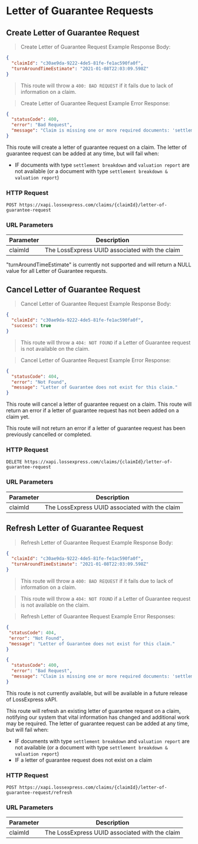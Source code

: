 # Letter of Guarantee Requests

## Create Letter of Guarantee Request

> Create Letter of Guarantee Request Example Response Body:

```json
{
  "claimId": "c30ae9da-9222-4de5-81fe-fe1ac590fa0f",
  "turnAroundTimeEstimate": "2021-01-08T22:03:09.598Z"
}
```

> This route will throw a `400: BAD REQUEST` if it fails due to lack of information on a claim.

> Create Letter of Guarantee Request Example Error Response:

```json
{
  "statusCode": 400,
  "error": "Bad Request",
  "message": "Claim is missing one or more required documents: 'settlement breakdown' & 'valuation report'"
}
```

This route will create a letter of guarantee request on a claim. The letter of guarantee request can be added at any time, but will fail when:

- IF documents with type `settlement breakdown` and `valuation report` are not available (or a document with type `settlement breakdown & valuation report`)

### HTTP Request

`POST https://xapi.lossexpress.com/claims/{claimId}/letter-of-guarantee-request`

### URL Parameters

Parameter | Description
--------- | -----------
claimId | The LossExpress UUID associated with the claim

<aside class="warning">"turnAroundTimeEstimate" is currently not supported and will return a NULL value for all Letter of Guarantee requests.</aside>

## Cancel Letter of Guarantee Request

> Cancel Letter of Guarantee Request Example Response Body:

```json
{
  "claimId": "c30ae9da-9222-4de5-81fe-fe1ac590fa0f",
  "success": true
}
```

> This route will throw a `404: NOT FOUND` if a Letter of Guarantee request is not available on the claim.

> Cancel Letter of Guarantee Request Example Error Response:

```json
{
  "statusCode": 404,
  "error": "Not Found",
  "message": "Letter of Guarantee does not exist for this claim."
}
```

This route will cancel a letter of guarantee request on a claim. This route will return an error if a letter of guarantee request has not been added on a claim yet.

This route will not return an error if a letter of guarantee request has been previously cancelled or completed.

### HTTP Request

`DELETE https://xapi.lossexpress.com/claims/{claimId}/letter-of-guarantee-request`

### URL Parameters

Parameter | Description
--------- | -----------
claimId | The LossExpress UUID associated with the claim

## Refresh Letter of Guarantee Request

> Refresh Letter of Guarantee Request Example Response Body:

```json
{
  "claimId": "c30ae9da-9222-4de5-81fe-fe1ac590fa0f",
  "turnAroundTimeEstimate": "2021-01-08T22:03:09.598Z"
}
```

> This route will throw a `400: BAD REQUEST` if it fails due to lack of information on a claim.

> This route will throw a `404: NOT FOUND` if a Letter of Guarantee request is not available on the claim.


> Refresh Letter of Guarantee Request Example Error Responses:

 ```json
{
  "statusCode": 404,
  "error": "Not Found",
  "message": "Letter of Guarantee does not exist for this claim."
}
```


```json
{
  "statusCode": 400,
  "error": "Bad Request",
  "message": "Claim is missing one or more required documents: 'settlement breakdown' & 'valuation report'"
}
```


<aside class="notice">
This route is not currently available, but will be available in a future release of LossExpress xAPI.
</aside>

This route will refresh an existing letter of guarantee request on a claim, notifying our system that vital information has changed and additional work may be required. The letter of guarantee request can be added at any time, but will fail when:

- IF documents with type `settlement breakdown` and `valuation report` are not available (or a document with type `settlement breakdown & valuation report`)
- IF a letter of guarantee request does not exist on a claim

### HTTP Request

`POST https://xapi.lossexpress.com/claims/{claimId}/letter-of-guarantee-request/refresh`

### URL Parameters

Parameter | Description
--------- | -----------
claimId | The LossExpress UUID associated with the claim

